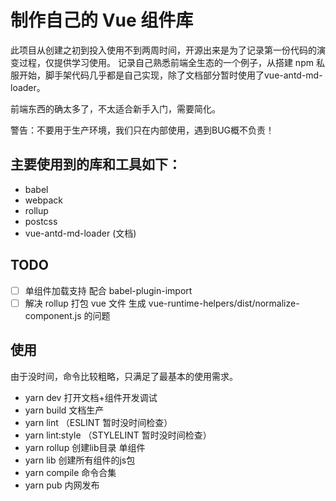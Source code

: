# 制作自己的 Vue 组件库

此项目从创建之初到投入使用不到两周时间，开源出来是为了记录第一份代码的演变过程，仅提供学习使用。
记录自己熟悉前端全生态的一个例子，从搭建 npm 私服开始，脚手架代码几乎都是自己实现，除了文档部分暂时使用了vue-antd-md-loader。

前端东西的确太多了，不太适合新手入门，需要简化。

警告：不要用于生产环境，我们只在内部使用，遇到BUG概不负责！

## 主要使用到的库和工具如下：

 * babel
 * webpack
 * rollup
 * postcss
 * vue-antd-md-loader (文档)


## TODO

 * [ ] 单组件加载支持 配合 babel-plugin-import
 * [ ] 解决 rollup 打包 vue 文件 生成 vue-runtime-helpers/dist/normalize-component.js 的问题

## 使用

由于没时间，命令比较粗略，只满足了最基本的使用需求。

 * yarn dev 打开文档+组件开发调试
 * yarn build 文档生产
 * yarn lint （ESLINT 暂时没时间检查）
 * yarn lint:style （STYLELINT 暂时没时间检查）
 * yarn rollup 创建lib目录 单组件
 * yarn lib 创建所有组件的js包
 * yarn compile 命令合集
 * yarn pub 内网发布
